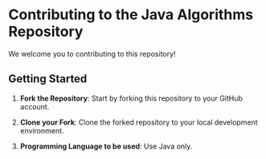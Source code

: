# Contributing to the Java Algorithms Repository

We welcome you to contributing to this repository!

## Getting Started

1. **Fork the Repository**: Start by forking this repository to your GitHub account.

2. **Clone your Fork**: Clone the forked repository to your local development environment.

3. **Programming Language to be used**: Use Java only.